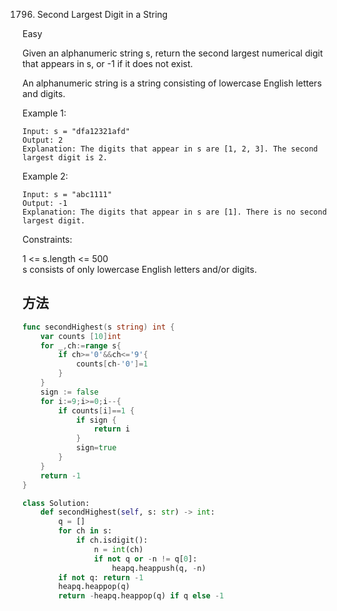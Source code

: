 1796. Second Largest Digit in a String


Easy


Given an alphanumeric string s, return the second largest numerical digit that appears in s, or -1 if it does not exist.

An alphanumeric string is a string consisting of lowercase English letters and digits.

 

Example 1:

```
Input: s = "dfa12321afd"
Output: 2
Explanation: The digits that appear in s are [1, 2, 3]. The second largest digit is 2.
```

Example 2:

```
Input: s = "abc1111"
Output: -1
Explanation: The digits that appear in s are [1]. There is no second largest digit. 
```

Constraints:

1 <= s.length <= 500   
s consists of only lowercase English letters and/or digits.   


## 方法



```go
func secondHighest(s string) int {
    var counts [10]int
    for _,ch:=range s{
        if ch>='0'&&ch<='9'{
            counts[ch-'0']=1
        }
    }
    sign := false
    for i:=9;i>=0;i--{
        if counts[i]==1 {
            if sign {
                return i
            }
            sign=true
        }
    }
    return -1
}
```


```python
class Solution:
    def secondHighest(self, s: str) -> int:
        q = []
        for ch in s:
            if ch.isdigit():
                n = int(ch)
                if not q or -n != q[0]:
                    heapq.heappush(q, -n)
        if not q: return -1
        heapq.heappop(q)
        return -heapq.heappop(q) if q else -1
```